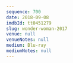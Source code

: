 ```yaml
---
sequence: 700
date: 2018-09-08
imdbId: tt0451279
slug: wonder-woman-2017
venue: null
venueNotes: null
medium: Blu-ray
mediumNotes: null
---
```

